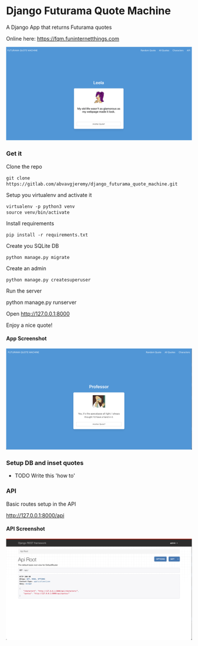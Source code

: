 # Django Futurama Quote Machine

A Django App that returns Futurama quotes

Online here:  https://fqm.funinternetthings.com

![](Screenshot3.png)

### Get it

Clone the repo

    git clone https://gitlab.com/abvavgjeremy/django_futurama_quote_machine.git

Setup you virtualenv and activate it

    virtualenv -p python3 venv
    source venv/bin/activate

Install requirements

    pip install -r requirements.txt

Create you SQLite DB

    python manage.py migrate

Create an admin

    python manage.py createsuperuser

Run the server

  python manage.py runserver

Open http://127.0.0.1:8000

Enjoy a nice quote!

#### App Screenshot

![Screenshot1](Screenshot1.png)

### Setup DB and inset quotes

- TODO Write this 'how to'

    

### API

Basic routes setup in the API

http://127.0.0.1:8000/api


#### API Screenshot

![Screenshot2](Screenshot2.png)
